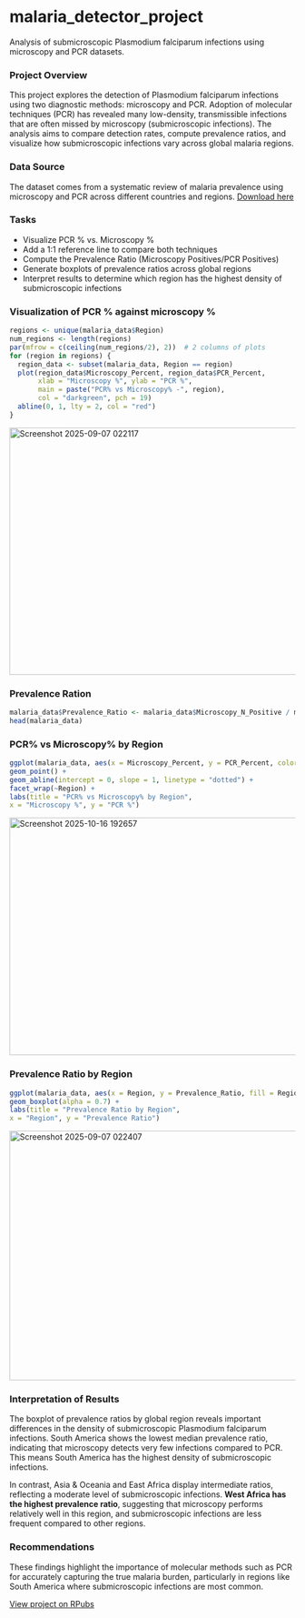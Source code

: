 # malaria_detector_project
Analysis of submicroscopic Plasmodium falciparum infections using microscopy and PCR datasets.


### Project Overview

This project explores the detection of Plasmodium falciparum infections using two diagnostic methods: microscopy and PCR. Adoption of molecular techniques (PCR) has revealed many low-density, transmissible infections that are often missed by microscopy (submicroscopic infections). The analysis aims to compare detection rates, compute prevalence ratios, and visualize how submicroscopic infections vary across global malaria regions.


### Data Source 

The dataset comes from a systematic review of malaria prevalence using microscopy and PCR across different countries and regions. [Download here](https://raw.githubusercontent.com/HackBio-Internship/public_datasets/main/R/lancet_malaria.txt)

### Tasks
- Visualize PCR % vs. Microscopy %
- Add a 1:1 reference line to compare both techniques
- Compute the Prevalence Ratio (Microscopy Positives/PCR Positives)
- Generate boxplots of prevalence ratios across global regions
- Interpret results to determine which region has the highest density of submicroscopic infections

### Visualization of PCR % against microscopy %
```r
regions <- unique(malaria_data$Region)
num_regions <- length(regions)
par(mfrow = c(ceiling(num_regions/2), 2))  # 2 columns of plots
for (region in regions) {
  region_data <- subset(malaria_data, Region == region)
  plot(region_data$Microscopy_Percent, region_data$PCR_Percent,
       xlab = "Microscopy %", ylab = "PCR %",
       main = paste("PCR% vs Microscopy% -", region),
       col = "darkgreen", pch = 19)
  abline(0, 1, lty = 2, col = "red")
}
```
<img width="699" height="435" alt="Screenshot 2025-09-07 022117" src="https://github.com/user-attachments/assets/9c72d1d1-d7f8-4876-9f4f-3e6daa754fae" />


### Prevalence Ration
```r
malaria_data$Prevalence_Ratio <- malaria_data$Microscopy_N_Positive / malaria_data$PCR_N_Positive
head(malaria_data)
```

### PCR% vs Microscopy% by Region
```r
ggplot(malaria_data, aes(x = Microscopy_Percent, y = PCR_Percent, color = Region)) +
geom_point() +
geom_abline(intercept = 0, slope = 1, linetype = "dotted") +
facet_wrap(~Region) +
labs(title = "PCR% vs Microscopy% by Region",
x = "Microscopy %", y = "PCR %")
```

<img width="708" height="418" alt="Screenshot 2025-10-16 192657" src="https://github.com/user-attachments/assets/90259764-083b-4c15-afd2-1f000b1c06b8" />

### Prevalence Ratio by Region
```r
ggplot(malaria_data, aes(x = Region, y = Prevalence_Ratio, fill = Region)) +
geom_boxplot(alpha = 0.7) +
labs(title = "Prevalence Ratio by Region",
x = "Region", y = "Prevalence Ratio") 
```
<img width="700" height="439" alt="Screenshot 2025-09-07 022407" src="https://github.com/user-attachments/assets/d6a552e4-accc-4be8-a61b-87ac836c92fe" />



### Interpretation of Results

The boxplot of prevalence ratios by global region reveals important differences in the density of submicroscopic Plasmodium falciparum infections. South America shows the lowest median prevalence ratio, indicating that microscopy detects very few infections compared to PCR. This means South America has the highest density of submicroscopic infections.

In contrast, Asia & Oceania and East Africa display intermediate ratios, reflecting a moderate level of submicroscopic infections. **West Africa has the highest prevalence ratio**, suggesting that microscopy performs relatively well in this region, and submicroscopic infections are less frequent compared to other regions.

### Recommendations
These findings highlight the importance of molecular methods such as PCR for accurately capturing the true malaria burden, particularly in regions like South America where submicroscopic infections are most common.

[View project on RPubs](http://rpubs.com/chinonso_okezie/1341958)
